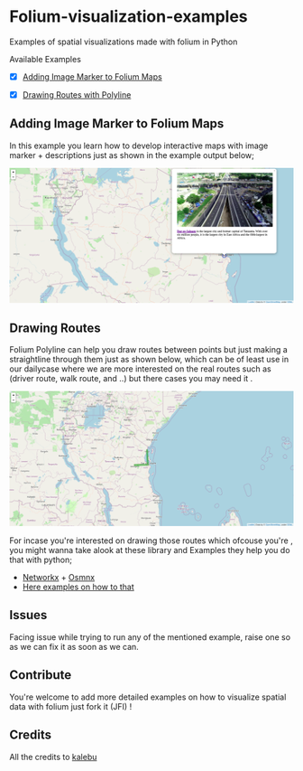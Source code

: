
# Folium-visualization-examples

Examples of spatial visualizations made with folium in Python


Available Examples

- [x] [Adding Image Marker to Folium Maps](https://github.com/Kalebu/Folium-visualization-examples/tree/main/image-marker)
- [x] [Drawing Routes with Polyline](https://github.com/Kalebu/Folium-visualization-examples/tree/main/drawing-route)


## Adding Image Marker to Folium Maps

In this example you learn how to develop interactive maps with image marker + descriptions just as shown in the example output below;

![Tanzania Map](image-marker/image-marker-example.png)

## Drawing Routes

Folium Polyline can help you draw routes between points but just making a straightline through them just as shown below, which can be of least use in our dailycase where we are more interested on the real routes such as (driver route, walk route, and ..) but there cases you may need it . 

![Folium Polyline Example](drawing-route/polyline.png)

For incase you're interested on drawing those routes which ofcouse you're , you might wanna take alook at these library and Examples they help you  do that with python;

- [Networkx](https://github.com/networkx/networkx) + [Osmnx](https://github.com/gboeing/osmnx)
- [Here examples on how to that](https://github.com/gboeing/osmnx-examples/blob/main/notebooks/11-plot-routes-folium-web-map.ipynb)

## Issues

Facing issue while trying to run any of the mentioned example, raise one  so as we can fix it as soon as we can.

## Contribute

You're welcome to add more detailed examples on how to visualize spatial data with folium just fork it (JFI) !

## Credits

All the credits to [kalebu](https://github.com/kalebu)